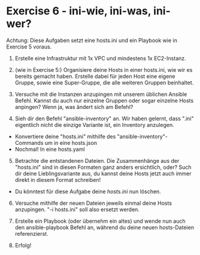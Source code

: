# Exercise 6 - ini-wie, ini-was, ini-wer?

Achtung: Diese Aufgaben setzt eine hosts.ini und ein Playbook wie in Exercise 5 voraus.

1. Erstelle eine Infrastruktur mit 1x VPC und mindestens 1x EC2-Instanz.

2. (wie in Exercise 5:) Organisiere deine Hosts in einer hosts.ini, wie wir es bereits gemacht haben. Erstelle dabei für jeden Host eine eigene Gruppe, sowie eine Super-Gruppe, die alle weiteren Gruppen beinhaltet.

3. Versuche mit die Instanzen anzupingen mit unserem üblichen Ansible Befehl. Kannst du auch nur einzelne Gruppen oder sogar einzelne Hosts anpingen? Wenn ja, was ändert sich am Befehl?

4. Sieh dir den Befehl "ansible-inventory" an. Wir haben gelernt, dass ".ini" eigentlich nicht die einzige Variante ist, ein Inventory anzulegen.

- Konvertiere deine "hosts.ini" mithilfe des "ansible-inventory"-Commands um in eine hosts.json
- Nochmal! In eine hosts.yaml

5. Betrachte die entstandenen Dateien. Die Zusammenhänge aus der "hosts.ini" sind in diesen Formaten ganz anders ersichtlich, oder?
   Such dir deine Lieblingsvariante aus, du kannst deine Hosts jetzt auch immer direkt in diesem Format schreiben!

- Du könntest für diese Aufgabe deine _hosts.ini_ nun löschen.

6. Versuche mithilfe der neuen Dateien jeweils einmal deine Hosts anzupingen. "-i hosts.ini" soll also ersetzt werden.

7. Erstelle ein Playbook (oder übernehm ein altes) und wende nun auch den ansible-playbook Befehl an, während du deine neuen hosts-Dateien referenzierst.

8. Erfolg!
